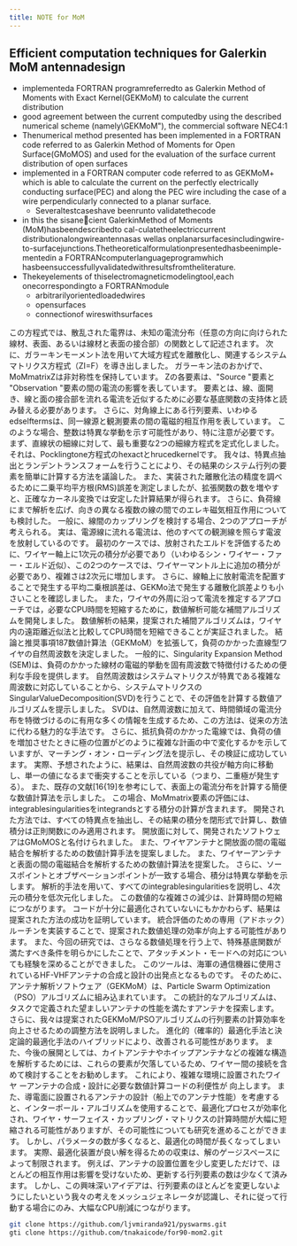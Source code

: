 ```yaml
---
title: NOTE for MoM
---
```


## Efficient computation techniques for Galerkin MoM antennadesign

- implementeda FORTRAN programreferredto as Galerkin Method of Moments with Exact Kernel(GEKMoM) to calculate the current distribution
- good agreement between the current computedby using the described numerical scheme (namely\GEKMoM"), the commercial software NEC4:1
- Thenumerical method presented has been implemented in a FORTRAN code referred to as Galerkin Method of Moments for Open Surface(GMoMOS) and used for the evaluation of the surface current distribution of open surfaces
- implemented in a FORTRAN computer code referred to as GEKMoM+ which is able to calculate the current on the perfectly electrically conducting surface(PEC) and along the PEC wire including the case of a wire perpendicularly connected to a planar surface.
  - Severaltestcaseshave beenrunto validatethecode
- in this the sisanecient GalerkinMethod of Moments (MoM)hasbeendescribedto cal-culatetheelectriccurrent distributionalongwireantennasas wellas onplanarsurfacesincludingwire-to-surfacejunctions.Thetheoreticalformulationpresentedhasbeenimple-mentedin a FORTRANcomputerlanguageprogramwhich hasbeensuccessfullyvalidatedwithresultsfromtheliterature.
- Thekeyelements of thiselectromagneticmodelingtool,each onecorrespondingto a FORTRANmodule
  - arbitrarilyorientedloadedwires
  - opensurfaces
  - connectionof wireswithsurfaces

この方程式では、散乱された電界は、未知の電流分布（任意の方向に向けられた線材、表面、あるいは線材と表面の接合部）の関数として記述されます。
次に、ガラーキンモーメント法を用いて大域方程式を離散化し、関連するシステムマトリクス方程式（ZI=F）を導き出しました。
ガラーキン法のおかげで、MoMmatrixZは非対称性を保持しています。
Zの各要素は、"Source "要素と "Observation "要素の間の電流の影響を表しています。
要素とは、線、面開き、線と面の接合部を流れる電流を近似するために必要な基底関数の支持体と読み替える必要があります。
さらに、対角線上にある行列要素、いわゆるedselftermsは、同一線源と観測要素の間の電磁的相互作用を表しています。
このような場合、整数は特異な挙動を示す可能性があり、特に注意が必要です。
まず、直線状の細線に対して、最も重要な2つの細線方程式を定式化しました。
それは、Pocklingtone方程式のhexactとhrucedkernelです。
我々は、特異点抽出とランデントランスフォームを行うことにより、その結果のシステム行列の要素を簡単に計算する方法を議論した。
また、実装された離散化法の精度を調べるために二乗平均平方根(RMS)誤差を測定しましたが、拡張関数の数を増やすと、正確なカーネル変換では安定した計算結果が得られます。
さらに、負荷線にまで解析を広げ、向きの異なる複数の線の間でのエレキ磁気相互作用についても検討した。
一般に、線間のカップリングを検討する場合、2つのアプローチが考えられる。
実は、電源線に流れる電流は、他のすべての観測線を照らす電波を放射しているのです。
最初のケースでは、放射されたエルドを評価するために、ワイヤー軸上に1次元の積分が必要であり（いわゆるシン・ワイヤー・ファー・エルド近似）、この2つのケースでは、ワイヤーマントル上に追加の積分が必要であり、複雑さは2次元に増加します。
さらに、線軸上に放射電流を配置することで発生する平均二乗根誤差は、GEKMo法で発生する離散化誤差よりも小さいことを確認しました。
また，ワイヤの外周に沿って電流を推定するアプローチでは，必要なCPU時間を短縮するために，数値解析可能な補間アルゴリズムを開発しました。
数値解析の結果，提案された補間アルゴリズムは，ワイヤ内の遠距離近似法と比較してCPU時間を短縮できることが実証されました。
結論と推奨事項187数値計算法（GEKMoM）を拡張して，負荷のかかった直線型ワイヤの自然周波数を決定しました。
一般的に、Singularity Expansion Method (SEM)は、負荷のかかった線材の電磁的挙動を固有周波数で特徴付けるための便利な手段を提供します。
自然周波数はシステムマトリクスが特異である複雑な周波数に対応していることから、システムマトリクスのSingularValueDecomposition(SVD)を行うことで、その評価を計算する数値アルゴリズムを提示しました。
SVDは、自然周波数に加えて、時間領域の電流分布を特徴づけるのに有用な多くの情報を生成するため、この方法は、従来の方法に代わる魅力的な手法です。
さらに、抵抗負荷のかかった電線では、負荷の値を増加させたときに極の位置がどのように複雑な計画の中で変化するかを示していますが、マーチング・オン・ローディング法を提示し、その検証に成功しています。
実際、予想されたように、結果は、自然周波数の共役が軸方向に移動し、単一の値になるまで衝突することを示している（つまり、二重極が発生する）。
また、既存の文献[16{19]を参考にして、表面上の電流分布を計算する簡便な数値計算法を示しました。
この場合、MoMmatrix要素の評価には、integrablesingularitiesをintegrandsとする積分の計算が含まれます。
開発された方法では、すべての特異点を抽出し、その結果の積分を閉形式で計算し、数値積分は正則関数にのみ適用されます。
開放面に対して、開発されたソフトウェアはGMoMOSと名付けられました。
また、ワイヤアンテナと開放面の間の電磁結合を解析するための数値計算手法を提案しました。
また、ワイヤーアンテナと表面の間の電磁結合を解析するための数値計算法を提案した。
さらに、ソースポイントとオブザベーションポイントが一致する場合、積分は特異な挙動を示します。
解析的手法を用いて、すべてのintegrablesingularitiesを説明し、4次元の積分を低次元化しました。
この数値的な複雑さの減少は、計算時間の短縮につながります。
コードが十分に最適化されていないにもかかわらず、結果は提案された方法の成功を証明しています。
統合評価のための専用（アドホック）ルーチンを実装することで、提案された数値処理の効率が向上する可能性があります。
また、今回の研究では、さらなる数値処理を行う上で、特殊基底関数が満たすべき条件を明らかにしたことで、アタッチメント・モードへの対応についても経験を深めることができました。
このツールは、海軍の通信機器に使用されているHF-VHFアンテナの合成と設計の出発点となるものです。
そのために、アンテナ解析ソフトウェア（GEKMoM）は、Particle Swarm Optimization（PSO）アルゴリズムに組み込まれています。
この統計的なアルゴリズムは、タスクで定義された望ましいアンテナの性能を満たすアンテナを探索します。
さらに、我々は提案されたGEKMoM/PSOアルゴリズムの行列要素の計算効率を向上させるための調整方法を説明しました。
進化的（確率的）最適化手法と決定論的最適化手法のハイブリッドにより、改善される可能性があります。
また、今後の展開としては、カイトアンテナやホイップアンテナなどの複雑な構造を解析するためには、これらの要素が欠落しているため、ワイヤー間の接続を含めて検討することをお勧めします。
これにより、複雑な環境に設置されたワイヤ ーアンテナの合成・設計に必要な数値計算コードの利便性が 向上します。
また、導電面に設置されるアンテナの設計（船上でのアンテナ性能）を考慮すると、インターポール・アルゴリズムを使用することで、最適化プロセスが効率化され、ワイヤ・サーフェイス・カップリング・マトリクスの計算時間が大幅に短縮される可能性がありますが、その可能性についても研究を進めることができます。
しかし、パラメータの数が多くなると、最適化の時間が長くなってしまいます。
実際、最適化装置が良い解を得るための収束は、解のゲージスペースによって制限されます。
例えば、アンテナの設置位置を少し変更しただけで、ほとんどの相互作用は影響を受けないため、更新する行列要素の数は少なくて済みます。
しかし、この興味深いアイデアは、行列要素のほとんどを変更しないようにしたいという我々の考えをメッシュジェネレータが認識し、それに従って行動する場合にのみ、大幅なCPU削減につながります。

```bash
git clone https://github.com/ljvmiranda921/pyswarms.git
gti clone https://github.com/tnakaicode/for90-mom2.git
```
